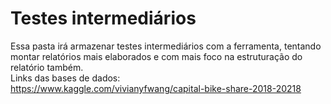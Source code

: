 # Testes intermediários
Essa pasta irá armazenar testes intermediários com a ferramenta, tentando montar relatórios mais elaborados e com mais foco na estruturação do relatório também. <br/>
Links das bases de dados: <br/>
https://www.kaggle.com/vivianyfwang/capital-bike-share-2018-20218